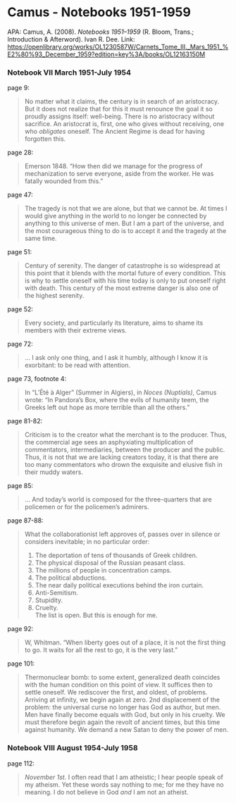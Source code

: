 # Camus - Notebooks 1951-1959

APA: Camus, A. (2008). _Notebooks 1951–1959_ (R. Bloom, Trans.; Introduction & Afterword). Ivan R. Dee.
Link: <https://openlibrary.org/works/OL1230587W/Carnets_Tome_III._Mars_1951_%E2%80%93_December_1959?edition=key%3A/books/OL12163150M>  

### Notebook VII March 1951-July 1954
page 9:  
> No matter what it claims, the century is in search of an aristocracy. But it does not realize that for this it must renounce the goal it so proudly assigns itself: well-being. There is no aristocracy without sacrifice. An aristocrat is, first, one who gives without receiving, one who _obligates_ oneself. The Ancient Regime is dead for having forgotten this.  

page 28:
> Emerson 1848. “How then did we manage for the progress of mechanization to serve everyone, aside from the worker. He was fatally wounded from this.”  

page 47:  
> The tragedy is not that we are alone, but that we cannot be. At times I would give anything in the world to no longer be connected by anything to this universe of men. But I am a part of the universe, and the most courageous thing to do is to accept it and the tragedy at the same time.  

page 51:  
> Century of serenity. The danger of catastrophe is so widespread at this point that it blends with the mortal future of every condition. This is why to settle oneself with his time today is only to put oneself right with death. This century of the most extreme danger is also one of the highest serenity.  

page 52:  
> Every society, and particularly its literature, aims to shame its members with their extreme views.  

page 72:  
> ... I ask only one thing, and I ask it humbly, although I know it is exorbitant: to be read with attention.  

page 73, footnote 4:  
> In “L’Été à Alger” (Summer in Algiers), in _Noces (Nuptials)_, Camus wrote: “In Pandora’s Box, where the evils of humanity teem, the Greeks left out hope as more terrible than all the others.”  

page 81-82:  
> Criticism is to the creator what the merchant is to the producer. Thus, the commercial age sees an asphyxiating multiplication of commentators, intermediaries, between the producer and the public. Thus, it is not that we are lacking creators today, it is that there are too many commentators who drown the exquisite and elusive fish in their muddy waters.  

page 85:  
> ... And today’s world is composed for the three-quarters that are policemen or for the policemen’s admirers.  

page 87-88:  
> What the collaborationist left approves of, passes over in silence or considers inevitable; in no particular order:
> 1) The deportation of tens of thousands of Greek children.  
> 2) The physical disposal of the Russian peasant class.  
> 3) The millions of people in concentration camps.
> 4) The political abductions.
> 5) The near daily political executions behind the iron curtain.  
> 6) Anti-Semitism.  
> 7) Stupidity.  
> 8) Cruelty.  
> The list is open. But this is enough for me.  

page 92:  
> W, Whitman. “When liberty goes out of a place, it is not the first thing to go. It waits for all the rest to go, it is the very last.”  

page 101:  
> Thermonuclear bomb: to some extent, generalized death coincides with the human condition on this point of view. It suffices then to settle oneself. We rediscover the first, and oldest, of problems. Arriving at infinity, we begin again at zero. 2nd displacement of the problem: the universal curse no longer has God as author, but men. Men have finally become equals with God, but only in his cruelty. We must therefore begin again the revolt of ancient times, but this time against humanity. We demand a new Satan to deny the power of men.  

### Notebook VIII August 1954-July 1958  

page 112:  
> _November 1st._
> I often read that I am atheistic; I hear people speak of my atheism. Yet these words say nothing to me; for me they have no meaning. I do not believe in God _and_ I am not an atheist.  



